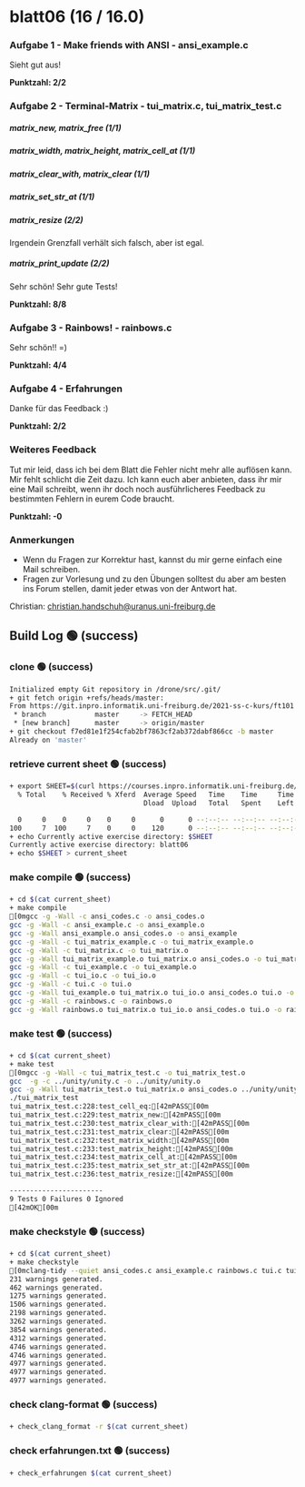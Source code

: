 # blatt06 (16 / 16.0)

### Aufgabe 1 - Make friends with ANSI - ansi_example.c

Sieht gut aus!

**Punktzahl: 2/2**

### Aufgabe 2 - Terminal-Matrix - tui_matrix.c, tui_matrix_test.c

##### matrix_new, matrix_free  **(1/1)**

##### matrix_width, matrix_height, matrix_cell_at  **(1/1)**

##### matrix_clear_with, matrix_clear  **(1/1)**

##### matrix_set_str_at  **(1/1)**

##### matrix_resize  **(2/2)**

Irgendein Grenzfall verhält sich falsch, aber ist egal.

##### matrix_print_update  **(2/2)**

Sehr schön! Sehr gute Tests!


**Punktzahl: 8/8**

### Aufgabe 3 - Rainbows! - rainbows.c

Sehr schön!! =)

**Punktzahl: 4/4**

### Aufgabe 4 - Erfahrungen

Danke für das Feedback :)

**Punktzahl: 2/2**



### Weiteres Feedback

Tut mir leid, dass ich bei dem Blatt die Fehler nicht mehr alle auflösen kann. Mir fehlt schlicht die Zeit dazu. Ich kann euch aber anbieten, dass ihr mir eine Mail schreibt, wenn ihr doch noch ausführlicheres Feedback zu bestimmten Fehlern in eurem Code braucht.





**Punktzahl: -0**

### Anmerkungen

- Wenn du Fragen zur Korrektur hast, kannst du mir gerne einfach
  eine Mail schreiben.
- Fragen zur Vorlesung und zu den Übungen solltest du aber am
  besten ins Forum stellen, damit jeder etwas von der Antwort hat.

Christian: <christian.handschuh@uranus.uni-freiburg.de>


## Build Log  🟢 (success)
### clone  🟢 (success)
```bash
Initialized empty Git repository in /drone/src/.git/
+ git fetch origin +refs/heads/master:
From https://git.inpro.informatik.uni-freiburg.de/2021-ss-c-kurs/ft101
 * branch            master     -> FETCH_HEAD
 * [new branch]      master     -> origin/master
+ git checkout f7ed81e1f254cfab2bf7863cf2ab372dabf866cc -b master
Already on 'master'

```

### retrieve current sheet  🟢 (success)
```bash
+ export SHEET=$(curl https://courses.inpro.informatik.uni-freiburg.de/2021-SS/c-kurs/active_exercises | head -n 1)
  % Total    % Received % Xferd  Average Speed   Time    Time     Time  Current
                                 Dload  Upload   Total   Spent    Left  Speed

  0     0    0     0    0     0      0      0 --:--:-- --:--:-- --:--:--     0
100     7  100     7    0     0    120      0 --:--:-- --:--:-- --:--:--   120
+ echo Currently active exercise directory: $SHEET
Currently active exercise directory: blatt06
+ echo $SHEET > current_sheet

```

### make compile  🟢 (success)
```bash
+ cd $(cat current_sheet)
+ make compile
[0mgcc -g -Wall -c ansi_codes.c -o ansi_codes.o
gcc -g -Wall -c ansi_example.c -o ansi_example.o
gcc -g -Wall ansi_example.o ansi_codes.o -o ansi_example
gcc -g -Wall -c tui_matrix_example.c -o tui_matrix_example.o
gcc -g -Wall -c tui_matrix.c -o tui_matrix.o
gcc -g -Wall tui_matrix_example.o tui_matrix.o ansi_codes.o -o tui_matrix_example
gcc -g -Wall -c tui_example.c -o tui_example.o
gcc -g -Wall -c tui_io.c -o tui_io.o
gcc -g -Wall -c tui.c -o tui.o
gcc -g -Wall tui_example.o tui_matrix.o tui_io.o ansi_codes.o tui.o -o tui_example
gcc -g -Wall -c rainbows.c -o rainbows.o
gcc -g -Wall rainbows.o tui_matrix.o tui_io.o ansi_codes.o tui.o -o rainbows

```

### make test  🟢 (success)
```bash
+ cd $(cat current_sheet)
+ make test
[0mgcc -g -Wall -c tui_matrix_test.c -o tui_matrix_test.o
gcc  -g -c ../unity/unity.c -o ../unity/unity.o
gcc -g -Wall tui_matrix_test.o tui_matrix.o ansi_codes.o ../unity/unity.o -o tui_matrix_test
./tui_matrix_test
tui_matrix_test.c:228:test_cell_eq:[42mPASS[00m
tui_matrix_test.c:229:test_matrix_new:[42mPASS[00m
tui_matrix_test.c:230:test_matrix_clear_with:[42mPASS[00m
tui_matrix_test.c:231:test_matrix_clear:[42mPASS[00m
tui_matrix_test.c:232:test_matrix_width:[42mPASS[00m
tui_matrix_test.c:233:test_matrix_height:[42mPASS[00m
tui_matrix_test.c:234:test_matrix_cell_at:[42mPASS[00m
tui_matrix_test.c:235:test_matrix_set_str_at:[42mPASS[00m
tui_matrix_test.c:236:test_matrix_resize:[42mPASS[00m

-----------------------
9 Tests 0 Failures 0 Ignored 
[42mOK[00m

```

### make checkstyle  🟢 (success)
```bash
+ cd $(cat current_sheet)
+ make checkstyle
[0mclang-tidy --quiet ansi_codes.c ansi_example.c rainbows.c tui.c tui_example.c tui_io.c tui_matrix.c tui_matrix_example.c tui_matrix_test.c ansi_codes.h tui.h tui_io.h tui_matrix.h --
231 warnings generated.
462 warnings generated.
1275 warnings generated.
1506 warnings generated.
2198 warnings generated.
3262 warnings generated.
3854 warnings generated.
4312 warnings generated.
4746 warnings generated.
4746 warnings generated.
4977 warnings generated.
4977 warnings generated.
4977 warnings generated.

```

### check clang-format  🟢 (success)
```bash
+ check_clang_format -r $(cat current_sheet)

```

### check erfahrungen.txt  🟢 (success)
```bash
+ check_erfahrungen $(cat current_sheet)

```
